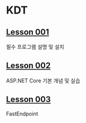 # KDT

## [Lesson 001](Lesson001.md)

필수 프로그램 설명 및 설치

## [Lesson 002](Lesson002.md)

ASP.NET Core 기본 개념 및 실습

## [Lesson 003](Lesson003.md)

FastEndpoint
